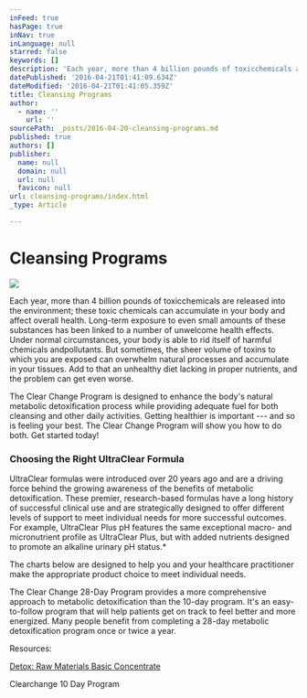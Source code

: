 ```yaml
---
inFeed: true
hasPage: true
inNav: true
inLanguage: null
starred: false
keywords: []
description: 'Each year, more than 4 billion pounds of toxicchemicals are released into the environment; these toxic chemicals can accumulate in your body and affect overall health. Long-term exposure to even small amounts of these substances has been linked to a number of unwelcome health effects. Under normal circumstances, your body is able to rid itself of harmful chemicals andpollutants. But sometimes, the sheer volume of toxins to which you are exposed can overwhelm natural processes and accumulate in your tissues. Add to that an unhealthy diet lacking in proper nutrients, and the problem can get even worse. '
datePublished: '2016-04-21T01:41:09.634Z'
dateModified: '2016-04-21T01:41:05.359Z'
title: Cleansing Programs
author:
  - name: ''
    url: ''
sourcePath: _posts/2016-04-20-cleansing-programs.md
published: true
authors: []
publisher:
  name: null
  domain: null
  url: null
  favicon: null
url: cleansing-programs/index.html
_type: Article

---
```

# Cleansing Programs
![](https://the-grid-user-content.s3-us-west-2.amazonaws.com/fbe961ae-9c04-4ff6-a07c-c91d8d12a2ee.jpg)

Each year, more than 4 billion pounds of toxicchemicals are released into the environment; these toxic chemicals can accumulate in your body and affect overall health. Long-term exposure to even small amounts of these substances has been linked to a number of unwelcome health effects. Under normal circumstances, your body is able to rid itself of harmful chemicals andpollutants. But sometimes, the sheer volume of toxins to which you are exposed can overwhelm natural processes and accumulate in your tissues. Add to that an unhealthy diet lacking in proper nutrients, and the problem can get even worse. 

The Clear Change Program is designed to enhance the body's natural metabolic detoxification process while providing adequate fuel for both cleansing and other daily activities. Getting healthier is important --- and so is feeling your best. The Clear Change Program will show you how to do both. Get started today!

### Choosing the Right UltraClear Formula

UltraClear formulas were introduced over 20 years ago and are a driving force behind the growing awareness of the benefits of metabolic detoxification. These premier, research-based formulas have a long history of successful clinical use and are strategically designed to offer different levels of support to meet individual needs for more successful outcomes. For example, UltraClear Plus pH features the same exceptional macro- and micronutrient profile as UltraClear Plus, but with added nutrients designed to promote an alkaline urinary pH status.\*

The charts below are designed to help you and your healthcare practitioner make the appropriate product choice to meet individual needs.

The Clear Change 28-Day Program provides a more comprehensive approach to metabolic detoxification than the 10-day program. It's an easy-to-follow program that will help patients get on track to feel better and more energized. Many people benefit from completing a 28-day metabolic detoxification program once or twice a year.

Resources:

[Detox: Raw Materials Basic Concentrate][0]

Clearchange 10 Day Program

[0]: http://senergy.us/raw-materials-detox-concentrate.html